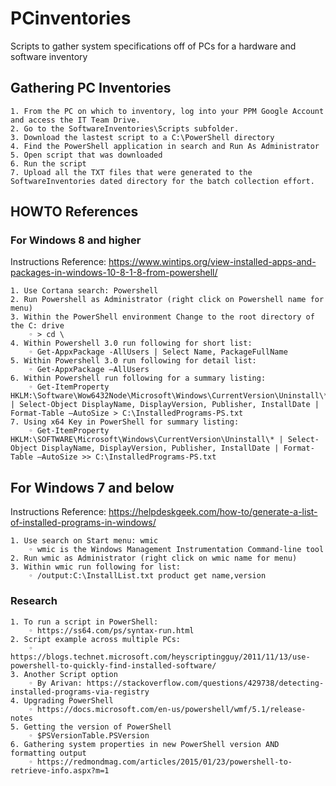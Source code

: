 # PCinventories
Scripts to gather system specifications off of PCs for a hardware and software inventory

## Gathering PC Inventories
    1. From the PC on which to inventory, log into your PPM Google Account and access the IT Team Drive.
    2. Go to the SoftwareInventories\Scripts subfolder.
    3. Download the lastest script to a C:\PowerShell directory
    4. Find the PowerShell application in search and Run As Administrator
    5. Open script that was downloaded
    6. Run the script
    7. Upload all the TXT files that were generated to the SoftwareInventories dated directory for the batch collection effort.

## HOWTO References
### For Windows 8 and higher

Instructions Reference: https://www.wintips.org/view-installed-apps-and-packages-in-windows-10-8-1-8-from-powershell/

    1. Use Cortana search: Powershell
    2. Run Powershell as Administrator (right click on Powershell name for menu)
    3. Within the PowerShell environment Change to the root directory of the C: drive
        ◦ > cd \
    4. Within Powershell 3.0 run following for short list:  
        ◦ Get-AppxPackage -AllUsers | Select Name, PackageFullName
    5. Within Powershell 3.0 run following for detail list:  
        ◦ Get-AppxPackage –AllUsers
    6. Within Powershell run following for a summary listing:  
        ◦ Get-ItemProperty HKLM:\Software\Wow6432Node\Microsoft\Windows\CurrentVersion\Uninstall\* | Select-Object DisplayName, DisplayVersion, Publisher, InstallDate | Format-Table –AutoSize > C:\InstalledPrograms-PS.txt
    7. Using x64 Key in PowerShell for summary listing:
        ◦ Get-ItemProperty HKLM:\SOFTWARE\Microsoft\Windows\CurrentVersion\Uninstall\* | Select-Object DisplayName, DisplayVersion, Publisher, InstallDate | Format-Table –AutoSize >> C:\InstalledPrograms-PS.txt


## For Windows 7 and below
Instructions Reference:  https://helpdeskgeek.com/how-to/generate-a-list-of-installed-programs-in-windows/

    1. Use search on Start menu: wmic
        ◦ wmic is the Windows Management Instrumentation Command-line tool
    2. Run wmic as Administrator (right click on wmic name for menu)
    3. Within wmic run following for list:  
        ◦ /output:C:\InstallList.txt product get name,version

### Research

    1. To run a script in PowerShell:
        ◦ https://ss64.com/ps/syntax-run.html
    2. Script example across multiple PCs:
        ◦ https://blogs.technet.microsoft.com/heyscriptingguy/2011/11/13/use-powershell-to-quickly-find-installed-software/
    3. Another Script option
        ◦ By Arivan: https://stackoverflow.com/questions/429738/detecting-installed-programs-via-registry
    4. Upgrading PowerShell
        ◦ https://docs.microsoft.com/en-us/powershell/wmf/5.1/release-notes
    5. Getting the version of PowerShell
        ◦ $PSVersionTable.PSVersion
    6. Gathering system properties in new PowerShell version AND formatting output
        ◦ https://redmondmag.com/articles/2015/01/23/powershell-to-retrieve-info.aspx?m=1
        
        
